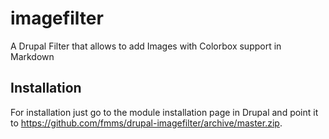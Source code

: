 imagefilter
===========

A Drupal Filter that allows to add Images with Colorbox support in Markdown

Installation
------------
For installation just go to the module installation page in Drupal and point it to https://github.com/fmms/drupal-imagefilter/archive/master.zip.
